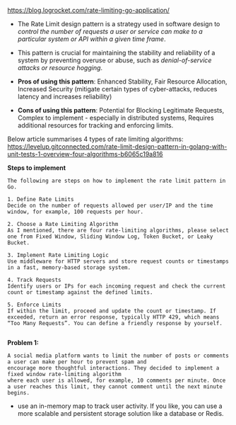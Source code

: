 https://blog.logrocket.com/rate-limiting-go-application/

* The Rate Limit design pattern is a strategy used in software design to *control the number of requests a user or service
  can make to a particular system or API within a given time frame*.

* This pattern is crucial for maintaining the stability and reliability of a system by preventing overuse or abuse,
  such as *denial-of-service attacks or resource hogging*.

* **Pros of using this pattern**:
  Enhanced Stability, Fair Resource Allocation, Increased Security (mitigate certain types of cyber-attacks, reduces latency and increases reliability)
* **Cons of using this pattern**:
  Potential for Blocking Legitimate Requests, Complex to implement - especially in distributed systems, Requires additional resources for tracking and enforcing limits.

Below article summarises 4 types of rate limiting algorithms:
https://levelup.gitconnected.com/rate-limit-design-pattern-in-golang-with-unit-tests-1-overview-four-algorithms-b6065c19a816

**Steps to implement**
```text
The following are steps on how to implement the rate limit pattern in Go.

1. Define Rate Limits
Decide on the number of requests allowed per user/IP and the time window, for example, 100 requests per hour.

2. Choose a Rate Limiting Algorithm
As I mentioned, there are four rate-limiting algorithms, please select one from Fixed Window, Sliding Window Log, Token Bucket, or Leaky Bucket.

3. Implement Rate Limiting Logic
Use middleware for HTTP servers and store request counts or timestamps in a fast, memory-based storage system.

4. Track Requests
Identify users or IPs for each incoming request and check the current count or timestamp against the defined limits.

5. Enforce Limits
If within the limit, proceed and update the count or timestamp. If exceeded, return an error response, typically HTTP 429, which means “Too Many Requests”. You can define a friendly response by yourself.


```

**Problem 1:** 
```text
A social media platform wants to limit the number of posts or comments a user can make per hour to prevent spam and 
encourage more thoughtful interactions. They decided to implement a fixed window rate-limiting algorithm 
where each user is allowed, for example, 10 comments per minute. Once a user reaches this limit, they cannot comment until the next minute begins.
```
- use an in-memory map to track user activity. If you like, you can use a more scalable and persistent storage solution like a database or Redis.